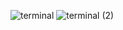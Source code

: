 ![terminal](https://github.com/user-attachments/assets/fdc1f195-81a0-4429-afd2-04dba8bed5b0)
![terminal (2)](https://github.com/user-attachments/assets/98bd7be8-7b04-4412-8753-aa1d3cdf77c6)
